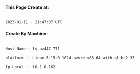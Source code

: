 
   
#### This Page Create at:

```bash

2023-01-11 - 21:47:07 UTC

```

#### Create By Machine:

```bash

Host Name : fv-az447-771

platform  : Linux-5.15.0-1024-azure-x86_64-with-glibc2.35

Ip Local  : 10.1.0.162

```

